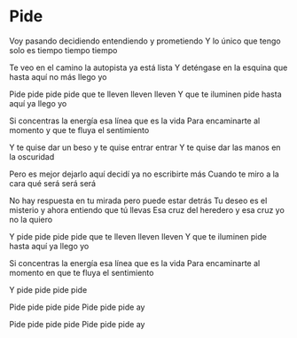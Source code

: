 # Pide

Voy pasando decidiendo entendiendo y prometiendo
Y lo único que tengo solo es tiempo tiempo tiempo

Te veo en el camino la autopista ya está lista
Y deténgase en la esquina que hasta aquí no más llego yo

Pide pide pide pide que te lleven lleven lleven
Y que te iluminen pide hasta aquí ya llego yo

Si concentras la energía esa línea que es la vida
Para encaminarte al momento y que te fluya el sentimiento

Y te quise dar un beso y te quise entrar entrar
Y te quise dar las manos en la oscuridad

Pero es mejor dejarlo aquí decidí ya no escribirte más
Cuando te miro a la cara qué será será será

No hay respuesta en tu mirada pero puede estar detrás
Tu deseo es el misterio y ahora entiendo que tú llevas
Esa cruz del heredero y esa cruz yo no la quiero

Y pide pide pide pide que te lleven lleven lleven
Y que te iluminen pide hasta aquí ya llego yo

Si concentras la energía esa línea que es la vida
Para encaminarte al momento en que te fluya el sentimiento

Y pide pide pide pide

Pide pide pide pide
Pide pide pide ay

Pide pide pide pide
Pide pide pide ay
